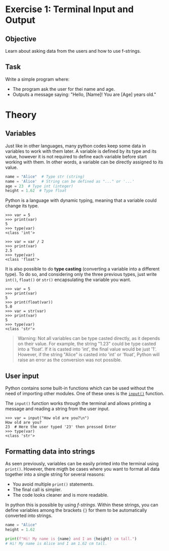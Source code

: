 # Exercise 1: Terminal Input and Output

## Objective
Learn about asking data from the users and how to use f-strings.

## Task
Write a simple program where:
- The program ask the user for thei name and age.
- Outputs a message saying: "Hello, [Name]! You are [Age] years old."

# Theory

## Variables

Just like in other languages, many python codes keep some data in variables to work with them later.
A variable is defined by its type and its value, however it is not required to define each variable before start working with them.
In other words, a variable can be directly assigned to its value.

```python
name = "Alice"  # Type str (string)
name = 'Alice'  # String can be defined as "..." or '...'
age = 23  # Type int (integer)
height = 1.62  # Type float
```

Python is a language with dynamic typing, meaning that a variable could change its type.

```pycon
>>> var = 5
>>> print(var)
5
>>> type(var)
<class 'int'>

>>> var = var / 2
>>> print(var)
2.5
>>> type(var)
<class 'float'>
```

It is also possible to do **type casting** (converting a variable into a different type).
To do so, and considering only the three previous types, just write `int()`, `float()` or `str()` encapsulating the variable you want.

```pycon
>>> var = 5
>>> print(var)
5
>>> print(float(var))
5.0
>>> var = str(var)
>>> print(var)
5
>>> type(var)
<class 'str'>
```

> Warning: Not all variables can be type casted directly, as it depends on their value.
> For example, the string "1.23" could be type casted into a 'float'. 
> If it is casted into 'int', the final value would be just '1'.
> However, if the string "Alice" is casted into 'int' or 'float', Python will raise an error as the conversion was not possible.

## User input

Python contains some built-in functions which can be used without the need of importing other modules.
One of these ones is the [`input()`](https://docs.python.org/3/library/functions.html#input) function.

The `input()` function works through the terminal and allows printing a message and reading a string from the user input.

```pycon
>>> var = input("How old are you?\n")
How old are you?
23  # Here the user typed '23' then pressed Enter
>>> type(var)
<class 'str'>
```

## Formatting data into strings

As seen previously, variables can be easily printed into the terminal using `print()`.
However, there migth be cases where you want to format all data together into a single string for several reasons:
- You avoid multiple `print()` statements.
- The final call is simpler.
- The code looks cleaner and is more readable.

In python this is possible by using _f-strings_.
Within these strings, you can define variables among the brackets `{}` for them to be automatically converted into strings.

```python
name = "Alice"
height = 1.62

print(f"Hi! My name is {name} and I am {height} cm tall.")
# Hi! My name is Alice and I am 1.62 cm tall.
```

